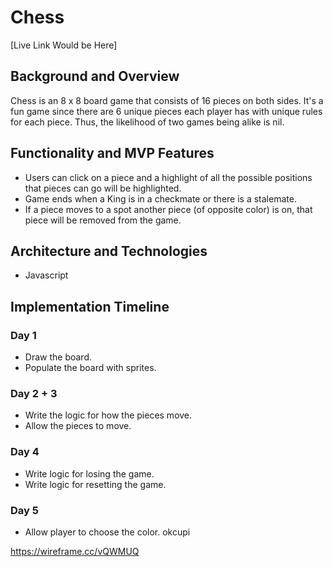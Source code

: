 # Chess

[Live Link Would be Here]

## Background and Overview
Chess is an 8 x 8 board game that consists of 16 pieces on both sides. It's a fun game since there are 6 unique pieces each player has with unique rules for each piece. Thus, the likelihood of two games being alike is nil.

##  Functionality and MVP Features
* Users can click on a piece and a highlight of all the  possible positions that pieces can go will be highlighted.
* Game ends when a King is in a checkmate  or there is a stalemate.
* If a piece moves to a spot another piece (of opposite color) is on, that piece will be removed from the game.

## Architecture and Technologies

* Javascript

## Implementation Timeline

### Day 1
* Draw the board.
* Populate the board with sprites.

### Day 2 + 3
* Write the  logic for how the pieces move.
* Allow the pieces to move.

### Day 4
* Write logic for losing the game.
* Write  logic for resetting the game.

### Day 5

* Allow player to choose the color. okcupi



https://wireframe.cc/vQWMUQ